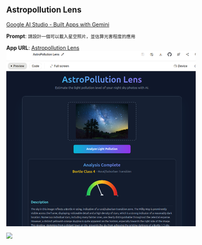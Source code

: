 
## Astropollution Lens
[Google AI Studio - Built Apps with Gemini](https://aistudio.google.com/apps)<br>

**Prompt**: `請設計一個可以載入星空照片，並估算光害程度的應用`<br>

**App URL**: [Astropollution Lens](https://ai.studio/apps/drive/1dvAxueiGRw5T1N7SjXDgX6MDjPnUTm6A)<br>
![](https://github.com/rkuo2000/GenAI/blob/main/assets/Gemini-App_Astropollution_Lens.png?raw=true)

![](https://telescope.live/sites/default/files/styles/photo_w1024/public/inline-images/274942640_10228327583874399_7698569900327694914_n.jpg?itok=TeI7ejjv)
